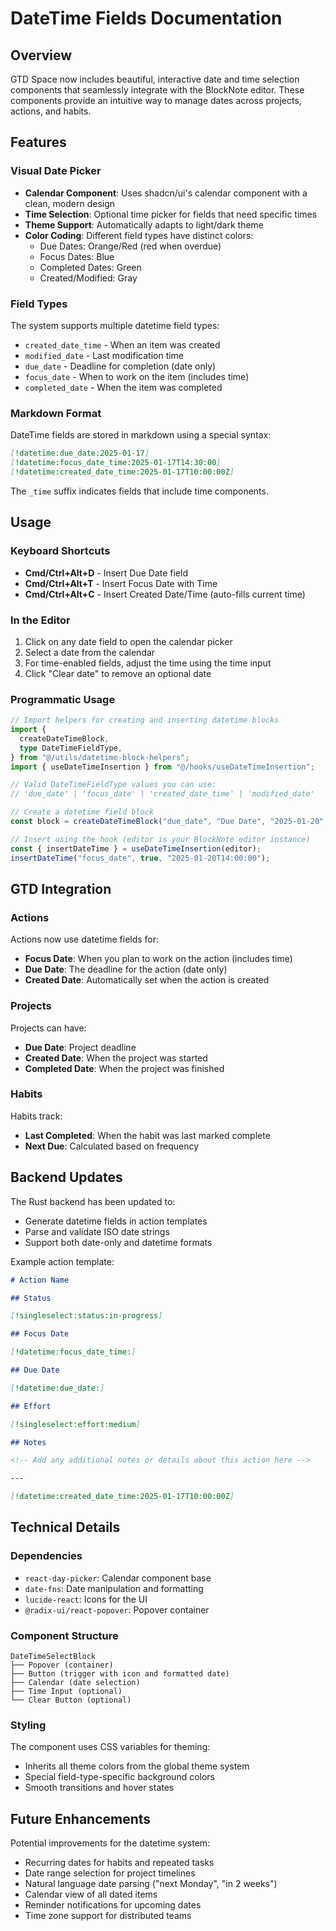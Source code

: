 # DateTime Fields Documentation

## Overview

GTD Space now includes beautiful, interactive date and time selection components that seamlessly integrate with the BlockNote editor. These components provide an intuitive way to manage dates across projects, actions, and habits.

## Features

### Visual Date Picker

- **Calendar Component**: Uses shadcn/ui's calendar component with a clean, modern design
- **Time Selection**: Optional time picker for fields that need specific times
- **Theme Support**: Automatically adapts to light/dark theme
- **Color Coding**: Different field types have distinct colors:
  - Due Dates: Orange/Red (red when overdue)
  - Focus Dates: Blue
  - Completed Dates: Green
  - Created/Modified: Gray

### Field Types

The system supports multiple datetime field types:

- `created_date_time` - When an item was created
- `modified_date` - Last modification time
- `due_date` - Deadline for completion (date only)
- `focus_date` - When to work on the item (includes time)
- `completed_date` - When the item was completed

### Markdown Format

DateTime fields are stored in markdown using a special syntax:

```markdown
[!datetime:due_date:2025-01-17]
[!datetime:focus_date_time:2025-01-17T14:30:00]
[!datetime:created_date_time:2025-01-17T10:00:00Z]
```

The `_time` suffix indicates fields that include time components.

## Usage

### Keyboard Shortcuts

- **Cmd/Ctrl+Alt+D** - Insert Due Date field
- **Cmd/Ctrl+Alt+T** - Insert Focus Date with Time
- **Cmd/Ctrl+Alt+C** - Insert Created Date/Time (auto-fills current time)

### In the Editor

1. Click on any date field to open the calendar picker
2. Select a date from the calendar
3. For time-enabled fields, adjust the time using the time input
4. Click "Clear date" to remove an optional date

### Programmatic Usage

```typescript
// Import helpers for creating and inserting datetime blocks
import {
  createDateTimeBlock,
  type DateTimeFieldType,
} from "@/utils/datetime-block-helpers";
import { useDateTimeInsertion } from "@/hooks/useDateTimeInsertion";

// Valid DateTimeFieldType values you can use:
// 'due_date' | 'focus_date' | 'created_date_time' | 'modified_date'

// Create a datetime field block
const block = createDateTimeBlock("due_date", "Due Date", "2025-01-20", false);

// Insert using the hook (editor is your BlockNote editor instance)
const { insertDateTime } = useDateTimeInsertion(editor);
insertDateTime("focus_date", true, "2025-01-20T14:00:00");
```

## GTD Integration

### Actions

Actions now use datetime fields for:

- **Focus Date**: When you plan to work on the action (includes time)
- **Due Date**: The deadline for the action (date only)
- **Created Date**: Automatically set when the action is created

### Projects

Projects can have:

- **Due Date**: Project deadline
- **Created Date**: When the project was started
- **Completed Date**: When the project was finished

### Habits

Habits track:

- **Last Completed**: When the habit was last marked complete
- **Next Due**: Calculated based on frequency

## Backend Updates

The Rust backend has been updated to:

- Generate datetime fields in action templates
- Parse and validate ISO date strings
- Support both date-only and datetime formats

Example action template:

```markdown
# Action Name

## Status

[!singleselect:status:in-progress]

## Focus Date

[!datetime:focus_date_time:]

## Due Date

[!datetime:due_date:]

## Effort

[!singleselect:effort:medium]

## Notes

<!-- Add any additional notes or details about this action here -->

---

[!datetime:created_date_time:2025-01-17T10:00:00Z]
```

## Technical Details

### Dependencies

- `react-day-picker`: Calendar component base
- `date-fns`: Date manipulation and formatting
- `lucide-react`: Icons for the UI
- `@radix-ui/react-popover`: Popover container

### Component Structure

```
DateTimeSelectBlock
├── Popover (container)
├── Button (trigger with icon and formatted date)
├── Calendar (date selection)
├── Time Input (optional)
└── Clear Button (optional)
```

### Styling

The component uses CSS variables for theming:

- Inherits all theme colors from the global theme system
- Special field-type-specific background colors
- Smooth transitions and hover states

## Future Enhancements

Potential improvements for the datetime system:

- Recurring dates for habits and repeated tasks
- Date range selection for project timelines
- Natural language date parsing ("next Monday", "in 2 weeks")
- Calendar view of all dated items
- Reminder notifications for upcoming dates
- Time zone support for distributed teams
